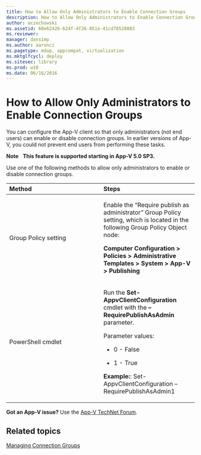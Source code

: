 ```yaml
---
title: How to Allow Only Administrators to Enable Connection Groups
description: How to Allow Only Administrators to Enable Connection Groups
author: aczechowski
ms.assetid: 60e62426-624f-4f26-851e-41cd78520883
ms.reviewer: 
manager: dansimp
ms.author: aaroncz
ms.pagetype: mdop, appcompat, virtualization
ms.mktglfcycl: deploy
ms.sitesec: library
ms.prod: w10
ms.date: 06/16/2016
---
```



# How to Allow Only Administrators to Enable Connection Groups


You can configure the App-V client so that only administrators (not end users) can enable or disable connection groups. In earlier versions of App-V, you could not prevent end users from performing these tasks.

**Note**  
**This feature is supported starting in App-V 5.0 SP3.**

 

Use one of the following methods to allow only administrators to enable or disable connection groups.

<table>
<colgroup>
<col width="50%" />
<col width="50%" />
</colgroup>
<thead>
<tr class="header">
<th align="left">Method</th>
<th align="left">Steps</th>
</tr>
</thead>
<tbody>
<tr class="odd">
<td align="left"><p>Group Policy setting</p></td>
<td align="left"><p>Enable the “Require publish as administrator” Group Policy setting, which is located in the following Group Policy Object node:</p>
<p><strong>Computer Configuration &gt; Policies &gt; Administrative Templates &gt; System &gt; App-V &gt; Publishing</strong></p></td>
</tr>
<tr class="even">
<td align="left"><p>PowerShell cmdlet</p></td>
<td align="left"><p>Run the <strong>Set-AppvClientConfiguration</strong> cmdlet with the <strong>–RequirePublishAsAdmin</strong> parameter.</p>
<p>Parameter values:</p>
<ul>
<li><p>0 - False</p></li>
<li><p>1 - True</p></li>
</ul>
<p><strong>Example:</strong>: Set-AppvClientConfiguration –RequirePublishAsAdmin1</p></td>
</tr>
</tbody>
</table>

 

**Got an App-V issue?** Use the [App-V TechNet Forum](https://social.technet.microsoft.com/Forums/home?forum=mdopappv).

## Related topics


[Managing Connection Groups](managing-connection-groups.md)

 

 





